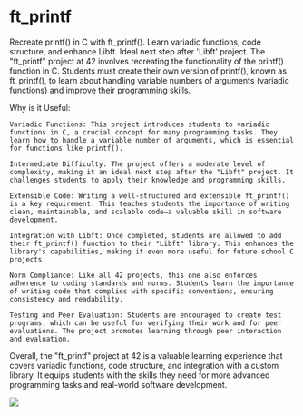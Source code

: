 # ft_printf
Recreate printf() in C with ft_printf(). Learn variadic functions, code structure, and enhance Libft. Ideal next step after 'Libft' project.
The "ft_printf" project at 42 involves recreating the functionality of the printf() function in C. Students must create their own version of printf(), known as ft_printf(), to learn about handling variable numbers of arguments (variadic functions) and improve their programming skills.

Why is it Useful:

    Variadic Functions: This project introduces students to variadic functions in C, a crucial concept for many programming tasks. They learn how to handle a variable number of arguments, which is essential for functions like printf().

    Intermediate Difficulty: The project offers a moderate level of complexity, making it an ideal next step after the "Libft" project. It challenges students to apply their knowledge and programming skills.

    Extensible Code: Writing a well-structured and extensible ft_printf() is a key requirement. This teaches students the importance of writing clean, maintainable, and scalable code—a valuable skill in software development.

    Integration with Libft: Once completed, students are allowed to add their ft_printf() function to their "Libft" library. This enhances the library's capabilities, making it even more useful for future school C projects.

    Norm Compliance: Like all 42 projects, this one also enforces adherence to coding standards and norms. Students learn the importance of writing code that complies with specific conventions, ensuring consistency and readability.

    Testing and Peer Evaluation: Students are encouraged to create test programs, which can be useful for verifying their work and for peer evaluations. The project promotes learning through peer interaction and evaluation.

Overall, the "ft_printf" project at 42 is a valuable learning experience that covers variadic functions, code structure, and integration with a custom library. It equips students with the skills they need for more advanced programming tasks and real-world software development.

![](nome_del_file.gif)
